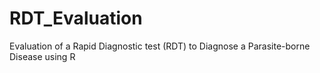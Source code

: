 # RDT_Evaluation
Evaluation of a Rapid Diagnostic test (RDT) to Diagnose a Parasite-borne Disease using R
